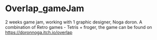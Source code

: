 # Overlap_gameJam
2 weeks game jam, working with 1 graphic designer, Noga doron. 
A combination of Retro games - Tetris + froger, the game can be found on https://doronnoga.itch.io/overlap
